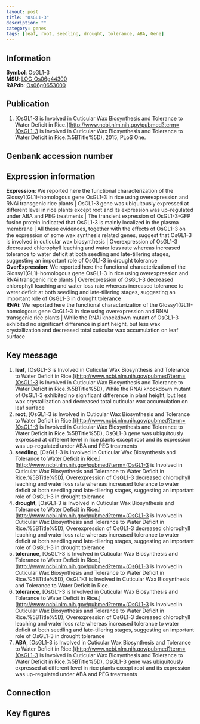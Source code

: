 ```yaml
---
layout: post
title: "OsGL1-3"
description: ""
category: genes
tags: [leaf, root, seedling, drought, tolerance, ABA, Gene]
---
```


## Information
__Symbol__: OsGL1-3  
__MSU__: [LOC_Os06g44300](http://rice.plantbiology.msu.edu/cgi-bin/ORF_infopage.cgi?orf=LOC_Os06g44300)  
__RAPdb__: [Os06g0653000](http://rapdb.dna.affrc.go.jp/viewer/gbrowse_details/irgsp1?name=Os06g0653000)  

## Publication
1. [OsGL1-3 is Involved in Cuticular Wax Biosynthesis and Tolerance to Water Deficit in Rice.](http://www.ncbi.nlm.nih.gov/pubmed?term=(OsGL1-3 is Involved in Cuticular Wax Biosynthesis and Tolerance to Water Deficit in Rice.%5BTitle%5D), 2015, PLoS One.

## Genbank accession number

## Expression information
__Expression__: We reported here the functional characterization of the Glossy1(GL1)-homologous gene OsGL1-3 in rice using overexpression and RNAi transgenic rice plants |  OsGL1-3 gene was ubiquitously expressed at different level in rice plants except root and its expression was up-regulated under ABA and PEG treatments |  The transient expression of OsGL1-3-GFP fusion protein indicated that OsGL1-3 is mainly localized in the plasma membrane |  All these evidences, together with the effects of OsGL1-3 on the expression of some wax synthesis related genes, suggest that OsGL1-3 is involved in cuticular wax biosynthesis |  Overexpression of OsGL1-3 decreased chlorophyll leaching and water loss rate whereas increased tolerance to water deficit at both seedling and late-tillering stages, suggesting an important role of OsGL1-3 in drought tolerance  
__OverExpression__: We reported here the functional characterization of the Glossy1(GL1)-homologous gene OsGL1-3 in rice using overexpression and RNAi transgenic rice plants |  Overexpression of OsGL1-3 decreased chlorophyll leaching and water loss rate whereas increased tolerance to water deficit at both seedling and late-tillering stages, suggesting an important role of OsGL1-3 in drought tolerance  
__RNAi__: We reported here the functional characterization of the Glossy1(GL1)-homologous gene OsGL1-3 in rice using overexpression and RNAi transgenic rice plants |  While the RNAi knockdown mutant of OsGL1-3 exhibited no significant difference in plant height, but less wax crystallization and decreased total cuticular wax accumulation on leaf surface  

## Key message
1. __leaf__, [OsGL1-3 is Involved in Cuticular Wax Biosynthesis and Tolerance to Water Deficit in Rice.](http://www.ncbi.nlm.nih.gov/pubmed?term=(OsGL1-3 is Involved in Cuticular Wax Biosynthesis and Tolerance to Water Deficit in Rice.%5BTitle%5D),  While the RNAi knockdown mutant of OsGL1-3 exhibited no significant difference in plant height, but less wax crystallization and decreased total cuticular wax accumulation on leaf surface
2. __root__, [OsGL1-3 is Involved in Cuticular Wax Biosynthesis and Tolerance to Water Deficit in Rice.](http://www.ncbi.nlm.nih.gov/pubmed?term=(OsGL1-3 is Involved in Cuticular Wax Biosynthesis and Tolerance to Water Deficit in Rice.%5BTitle%5D),  OsGL1-3 gene was ubiquitously expressed at different level in rice plants except root and its expression was up-regulated under ABA and PEG treatments
3. __seedling__, [OsGL1-3 is Involved in Cuticular Wax Biosynthesis and Tolerance to Water Deficit in Rice.](http://www.ncbi.nlm.nih.gov/pubmed?term=(OsGL1-3 is Involved in Cuticular Wax Biosynthesis and Tolerance to Water Deficit in Rice.%5BTitle%5D),  Overexpression of OsGL1-3 decreased chlorophyll leaching and water loss rate whereas increased tolerance to water deficit at both seedling and late-tillering stages, suggesting an important role of OsGL1-3 in drought tolerance
4. __drought__, [OsGL1-3 is Involved in Cuticular Wax Biosynthesis and Tolerance to Water Deficit in Rice.](http://www.ncbi.nlm.nih.gov/pubmed?term=(OsGL1-3 is Involved in Cuticular Wax Biosynthesis and Tolerance to Water Deficit in Rice.%5BTitle%5D),  Overexpression of OsGL1-3 decreased chlorophyll leaching and water loss rate whereas increased tolerance to water deficit at both seedling and late-tillering stages, suggesting an important role of OsGL1-3 in drought tolerance
5. __tolerance__, [OsGL1-3 is Involved in Cuticular Wax Biosynthesis and Tolerance to Water Deficit in Rice.](http://www.ncbi.nlm.nih.gov/pubmed?term=(OsGL1-3 is Involved in Cuticular Wax Biosynthesis and Tolerance to Water Deficit in Rice.%5BTitle%5D), OsGL1-3 is Involved in Cuticular Wax Biosynthesis and Tolerance to Water Deficit in Rice.
6. __tolerance__, [OsGL1-3 is Involved in Cuticular Wax Biosynthesis and Tolerance to Water Deficit in Rice.](http://www.ncbi.nlm.nih.gov/pubmed?term=(OsGL1-3 is Involved in Cuticular Wax Biosynthesis and Tolerance to Water Deficit in Rice.%5BTitle%5D),  Overexpression of OsGL1-3 decreased chlorophyll leaching and water loss rate whereas increased tolerance to water deficit at both seedling and late-tillering stages, suggesting an important role of OsGL1-3 in drought tolerance
7. __ABA__, [OsGL1-3 is Involved in Cuticular Wax Biosynthesis and Tolerance to Water Deficit in Rice.](http://www.ncbi.nlm.nih.gov/pubmed?term=(OsGL1-3 is Involved in Cuticular Wax Biosynthesis and Tolerance to Water Deficit in Rice.%5BTitle%5D),  OsGL1-3 gene was ubiquitously expressed at different level in rice plants except root and its expression was up-regulated under ABA and PEG treatments

## Connection

## Key figures


